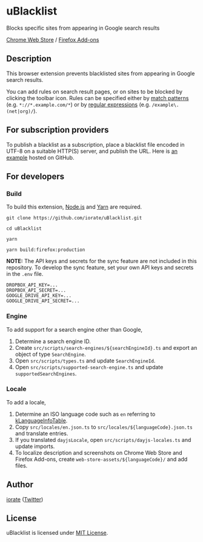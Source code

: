 # uBlacklist

Blocks specific sites from appearing in Google search results

[Chrome Web Store](https://chrome.google.com/webstore/detail/ublacklist/pncfbmialoiaghdehhbnbhkkgmjanfhe) / [Firefox Add-ons](https://addons.mozilla.org/en-US/firefox/addon/ublacklist/)

## Description

This browser extension prevents blacklisted sites from appearing in Google search results.

You can add rules on search result pages, or on sites to be blocked by clicking the toolbar icon. Rules can be specified either by [match patterns](https://developer.mozilla.org/en-US/docs/Mozilla/Add-ons/WebExtensions/Match_patterns) (e.g. `*://*.example.com/*`) or by [regular expressions](https://developer.mozilla.org/en-US/docs/Web/JavaScript/Guide/Regular_Expressions) (e.g. `/example\.(net|org)/`).

## For subscription providers

To publish a blacklist as a subscription, place a blacklist file encoded in UTF-8 on a suitable HTTP(S) server, and publish the URL. Here is [an example](https://raw.githubusercontent.com/iorate/ublacklist-example-subscription/master/uBlacklist.txt) hosted on GitHub.

## For developers

### Build

To build this extension, [Node.js](https://nodejs.org/en/) and [Yarn](https://classic.yarnpkg.com/en/) are required.

```shell
git clone https://github.com/iorate/uBlacklist.git

cd uBlacklist

yarn

yarn build:firefox:production
```

**NOTE:** The API keys and secrets for the sync feature are not included in this repository. To develop the sync feature, set your own API keys and secrets in the `.env` file.

```
DROPBOX_API_KEY=...
DROPBOX_API_SECRET=...
GOOGLE_DRIVE_API_KEY=...
GOOGLE_DRIVE_API_SECRET=...
```

### Engine

To add support for a search engine other than Google,

1. Determine a search engine ID.
1. Create `src/scripts/search-engines/${searchEngineId}.ts` and export an object of type `SearchEngine`.
1. Open `src/scripts/types.ts` and update `SearchEngineId`.
1. Open `src/scripts/supported-search-engine.ts` and update `supportedSearchEngines`.

### Locale

To add a locale,

1. Determine an ISO language code such as `en` referring to [kLanguageInfoTable](https://src.chromium.org/viewvc/chrome/trunk/src/third_party/cld/languages/internal/languages.cc).
1. Copy `src/locales/en.json.ts` to `src/locales/${languageCode}.json.ts` and translate entries.
1. If you translated `dayjsLocale`, open `src/scripts/dayjs-locales.ts` and update imports.
1. To localize description and screenshots on Chrome Web Store and Firefox Add-ons, create `web-store-assets/${languageCode}/` and add files.

## Author

[iorate](https://github.com/iorate) ([Twitter](https://twitter.com/iorate))

## License

uBlacklist is licensed under [MIT License](LICENSE.txt).
